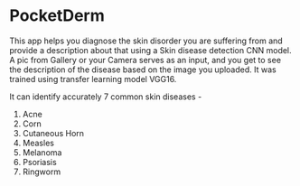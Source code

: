 # PocketDerm
This app helps you diagnose the skin disorder you are suffering from and provide a description about that using a Skin disease detection CNN model.
A pic from Gallery or your Camera serves as an input, and you get to see the description of the disease based on the image you uploaded.
It was trained using transfer learning model VGG16. 

It can identify accurately 7 common skin diseases - 
1. Acne
2. Corn
3. Cutaneous Horn
4. Measles
5. Melanoma
6. Psoriasis
7. Ringworm
